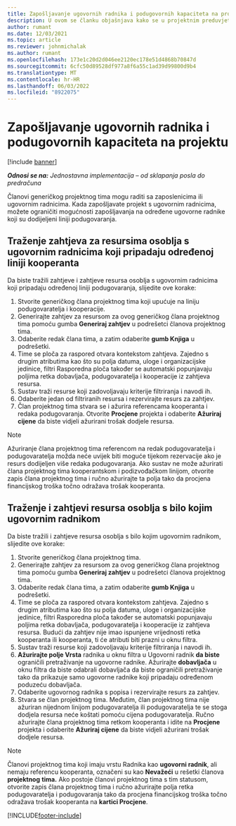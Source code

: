 ```yaml
---
title: Zapošljavanje ugovornih radnika i podugovornih kapaciteta na projektu
description: U ovom se članku objašnjava kako se u projektnim preduvjetima može raditi pomoću ugovornih radnika ili kapaciteta podugovaratelja u Microsoftu Dynamics 365 Project Operations.
author: rumant
ms.date: 12/03/2021
ms.topic: article
ms.reviewer: johnmichalak
ms.author: rumant
ms.openlocfilehash: 173e1c20d2d046ee2120ec178e51d4868b70847d
ms.sourcegitcommit: 6cfc50d89528df977a8f6a55c1ad39d99800d9b4
ms.translationtype: MT
ms.contentlocale: hr-HR
ms.lasthandoff: 06/03/2022
ms.locfileid: "8922075"
---
```

# <a name="staffing-a-project-with-contract-workers-and-subcontracted-capacity"></a>Zapošljavanje ugovornih radnika i podugovornih kapaciteta na projektu

[!include [banner](../../includes/dataverse-preview.md)]

_**Odnosi se na:** Jednostavna implementacija – od sklapanja posla do predračuna_

Članovi generičkog projektnog tima mogu raditi sa zaposlenicima ili ugovornim radnicima. Kada zapošljavate projekt s ugovornim radnicima, možete ograničiti mogućnosti zapošljavanja na određene ugovorne radnike koji su dodijeljeni liniji podugovaranja. 

## <a name="search-for-staff-resource-requirements-with-contract-workers-that-belong-to-a-specific-subcontract-line"></a>Traženje zahtjeva za resursima osoblja s ugovornim radnicima koji pripadaju određenoj liniji kooperanta

Da biste tražili zahtjeve i zahtjeve resursa osoblja s ugovornim radnicima koji pripadaju određenoj liniji podugovaranja, slijedite ove korake:

1. Stvorite generičkog člana projektnog tima koji upućuje na liniju podugovaratelja i kooperacije.
2. Generirajte zahtjev za resursom za ovog generičkog člana projektnog tima pomoću gumba **Generiraj zahtjev** u podrešetci članova projektnog tima.
3. Odaberite redak člana tima, a zatim odaberite **gumb Knjiga** u podrešetki. 
4. Time se ploča za raspored otvara kontekstom zahtjeva. Zajedno s drugim atributima kao što su polja datuma, uloge i organizacijske jedinice, filtri Rasporedna ploča također se automatski popunjavaju poljima retka dobavljača, podugovaratelja i kooperacije iz zahtjeva resursa.
5. Sustav traži resurse koji zadovoljavaju kriterije filtriranja i navodi ih. 
6. Odaberite jedan od filtriranih resursa i rezervirajte resurs za zahtjev. 
7. Član projektnog tima stvara se i ažurira referencama kooperanta i redaka podugovaranja. Otvorite **Procjene** projekta i odaberite **Ažuriraj cijene** da biste vidjeli ažurirani trošak dodjele resursa. 

> [!NOTE]
> Ažuriranje člana projektnog tima referencom na redak podugovaratelja i podugovaratelja možda neće uvijek biti moguće tijekom rezervacije ako je resurs dodijeljen više redaka podugovaranja. Ako sustav ne može ažurirati člana projektnog tima kooperantskom i podizvođačkom linijom, otvorite zapis člana projektnog tima i ručno ažurirajte ta polja tako da procjena financijskog troška točno odražava trošak kooperanta.

## <a name="search-for-and-staff-resource-requirements-with-any-contract-worker"></a>Traženje i zahtjevi resursa osoblja s bilo kojim ugovornim radnikom

Da biste tražili i zahtjeve resursa osoblja s bilo kojim ugovornim radnikom, slijedite ove korake:

1. Stvorite generičkog člana projektnog tima.
2. Generirajte zahtjev za resursom za ovog generičkog člana projektnog tima pomoću gumba **Generiraj zahtjev** u podrešetci članova projektnog tima.
3. Odaberite redak člana tima, a zatim odaberite **gumb Knjiga** u podrešetki. 
4. Time se ploča za raspored otvara kontekstom zahtjeva. Zajedno s drugim atributima kao što su polja datuma, uloge i organizacijske jedinice, filtri Rasporedna ploča također se automatski popunjavaju poljima retka dobavljača, podugovaratelja i kooperacije iz zahtjeva resursa. Budući da zahtjev nije imao ispunjene vrijednosti retka kooperanta ili kooperanta, ti će atributi biti prazni u oknu filtra.
5. Sustav traži resurse koji zadovoljavaju kriterije filtriranja i navodi ih.
6. **Ažurirajte polje Vrsta** radnika u oknu filtra u Ugovorni radnik **da biste** ograničili pretraživanje na ugovorne radnike. Ažurirajte **dobavljača** u oknu filtra da biste odabrali dobavljača da biste ograničili pretraživanje tako da prikazuje samo ugovorne radnike koji pripadaju određenom poduzeću dobavljača.
7. Odaberite ugovornog radnika s popisa i rezervirajte resurs za zahtjev.
8. Stvara se član projektnog tima. Međutim, član projektnog tima nije ažuriran nijednom linijom podugovaratelja ili podugovaratelja te se stoga dodjela resursa neće koštati pomoću cijena podugovaratelja. Ručno ažurirajte člana projektnog tima retkom kooperanta i idite na **Procjene** projekta i odaberite **Ažuriraj cijene** da biste vidjeli ažurirani trošak dodjele resursa.

> [!NOTE]
> Članovi projektnog tima koji imaju vrstu Radnika kao **ugovorni radnik**, ali nemaju referencu kooperanta, označeni su kao **Nevažeći** u rešetki članova **projektnog** **tima.** Ako postoje članovi projektnog tima s tim statusom, otvorite zapis člana projektnog tima i ručno ažurirajte polja retka podugovaratelja i podugovaranja tako da procjena financijskog troška točno odražava trošak kooperanta na **kartici Procjene**. 


[!INCLUDE[footer-include](../../includes/footer-banner.md)]
